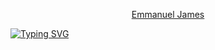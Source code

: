 <!-- ### Hi there 👋 -->
<p align="center">
  <a href="https://github.com/Deerah1234" class="fira-code">Emmanuel James</a>
</p>


[![Typing SVG](https://readme-typing-svg.demolab.com?font=Fira+Code&size=40&pause=600&color=36BCF7FF&center=true&vCenter=true&width=1000&height=100&lines=My+Technologies+%E2%9A%99;Python;C;JavaScript;TypeScript;React;HTML;CSS;Skills+%F0%9F%A4%B9;Open-minded;Positive;Teaching+tech;Team+Player;More+to+come...+%F0%9F%98%81;Please%2C+do+check+out+my+projects+%F0%9F%99%8F;+mines+allot+to+me+%F0%9F%AB%82;I+appreciate+your+time+%F0%9F%A4%8D)](https://git.io/typing-svg)

<!--
**Deerah1234/Deerah1234** is a ✨ _special_ ✨ repository because its `README.md` (this file) appears on your GitHub profile.

Here are some ideas to get you started:

- 🔭 I’m currently working on ...
- 🌱 I’m currently learning ...
- 👯 I’m looking to collaborate on ...
- 🤔 I’m looking for help with ...
- 💬 Ask me about ...
- 📫 How to reach me: ...
- 😄 Pronouns: ...
- ⚡ Fun fact: ...
-->

